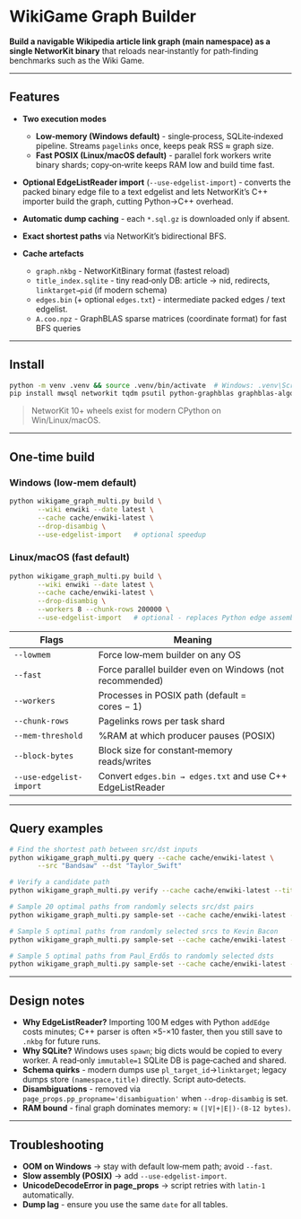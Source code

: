 # WikiGame Graph Builder

**Build a navigable Wikipedia article link graph (main namespace) as a single NetworKit binary** that reloads near‑instantly for path‑finding benchmarks such as the Wiki Game.

---

## Features

* **Two execution modes**

  * **Low‑memory (Windows default)** - single‑process, SQLite‑indexed pipeline.  Streams `pagelinks` once, keeps peak RSS ≈ graph size.
  * **Fast POSIX (Linux/macOS default)** - parallel fork workers write binary shards; copy‑on‑write keeps RAM low and build time fast.
* **Optional EdgeListReader import** (`--use-edgelist-import`) - converts the packed binary edge file to a text edgelist and lets NetworKit’s C++ importer build the graph, cutting Python→C++ overhead.
* **Automatic dump caching** - each `*.sql.gz` is downloaded only if absent.
* **Exact shortest paths** via NetworKit’s bidirectional BFS.
* **Cache artefacts**

  * `graph.nkbg` - NetworKitBinary format (fastest reload)
  * `title_index.sqlite` - tiny read‑only DB: article → nid, redirects, `linktarget→pid` (if modern schema)
  * `edges.bin` (+ optional `edges.txt`) - intermediate packed edges / text edgelist.
  * `A.coo.npz` - GraphBLAS sparse matrices (coordinate format) for fast BFS queries


---

## Install

```bash
python -m venv .venv && source .venv/bin/activate  # Windows: .venv\Scripts\activate
pip install mwsql networkit tqdm psutil python-graphblas graphblas-algorithms suitesparse-graphblas 
```

> NetworKit 10+ wheels exist for modern CPython on Win/Linux/macOS.

---

## One‑time build

### Windows (low‑mem default)

```bash
python wikigame_graph_multi.py build \
       --wiki enwiki --date latest \
       --cache cache/enwiki-latest \
       --drop-disambig \
       --use-edgelist-import   # optional speedup
```

### Linux/macOS (fast default)

```bash
python wikigame_graph_multi.py build \
       --wiki enwiki --date latest \
       --cache cache/enwiki-latest \
       --drop-disambig \
       --workers 8 --chunk-rows 200000 \
       --use-edgelist-import   # optional - replaces Python edge assembly
```

| Flags                   | Meaning                                                    |
| ----------------------- | ---------------------------------------------------------- |
| `--lowmem`              | Force low‑mem builder on any OS                            |
| `--fast`                | Force parallel builder even on Windows (not recommended)   |
| `--workers`             | Processes in POSIX path (default = cores − 1)              |
| `--chunk-rows`          | Pagelinks rows per task shard                              |
| `--mem-threshold`       | %RAM at which producer pauses (POSIX)                      |
| `--block-bytes`         | Block size for constant‑memory reads/writes                |
| `--use-edgelist-import` | Convert `edges.bin → edges.txt` and use C++ EdgeListReader |

---

## Query examples

```bash
# Find the shortest path between src/dst inputs
python wikigame_graph_multi.py query --cache cache/enwiki-latest \
       --src "Bandsaw" --dst "Taylor_Swift"

# Verify a candidate path
python wikigame_graph_multi.py verify --cache cache/enwiki-latest --titles Bandsaw,Tape_measure,Distance,Kevin_Bacon

# Sample 20 optimal paths from randomly selects src/dst pairs
python wikigame_graph_multi.py sample-set --cache cache/enwiki-latest --count 20 --output samples.txt

# Sample 5 optimal paths from randomly selected srcs to Kevin Bacon
python wikigame_graph_multi.py sample-set --cache cache/enwiki-latest --count 5 --dst "Kevin_Bacon" --output samples.txt

# Sample 5 optimal paths from Paul_Erdős to randomly selected dsts
python wikigame_graph_multi.py sample-set --cache cache/enwiki-latest --count 5 --src "Paul_Erdős" --output samples.txt
```

---

## Design notes

* **Why EdgeListReader?** Importing 100 M edges with Python `addEdge` costs minutes; C++ parser is often ×5-×10 faster, then you still save to `.nkbg` for future runs.
* **Why SQLite?** Windows uses `spawn`; big dicts would be copied to every worker. A read‑only `immutable=1` SQLite DB is page‑cached and shared.
* **Schema quirks** - modern dumps use `pl_target_id`→`linktarget`; legacy dumps store `(namespace,title)` directly. Script auto‑detects.
* **Disambiguations** - removed via `page_props.pp_propname='disambiguation'` when `--drop-disambig` is set.
* **RAM bound** - final graph dominates memory: ≈ `(|V|+|E|)·(8-12 bytes)`.

---

## Troubleshooting

* **OOM on Windows** → stay with default low‑mem path; avoid `--fast`.
* **Slow assembly (POSIX)** → add `--use-edgelist-import`.
* **UnicodeDecodeError in page\_props** → script retries with `latin‑1` automatically.
* **Dump lag** - ensure you use the same `date` for all tables.
